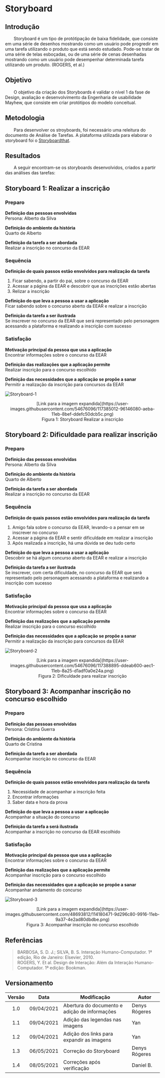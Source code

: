 # Storyboard
## Introdução
&emsp;&emsp;Storyboard é um tipo de protótipação de baixa fidelidade, que consiste em uma série de desenhos mostrando como um usuário pode progredir em uma tarefa utilizando o produto que está sendo estudado. Pode-se tratar de uma série de telas esboçadas, ou de uma série de cenas desenhadas mostrando como um usuário pode desempenhar determinada tarefa utilizando um produto. (ROGERS, et al.)

## Objetivo
&emsp;&emsp;O objetivo da criação dos Storyboards é validar o nível 1 da fase de Design, avaliação e desenvolvimento da Engenharia de usabilidade Mayhew, que consiste em criar protótipos do modelo conceitual.

## Metodologia
&emsp;&emsp;Para desenvolver os stroyboards, foi necessário uma releitura do documento de Análise de Tarefas. A plataforma utilizada para elaborar o storyboard foi o [Storyboardthat](https://www.storyboardthat.com/pt).


## Resultados
&emsp;&emsp;A seguir encontram-se os storyboards desenvolvidos, criados a partir das análises das tarefas:

## Storyboard 1: Realizar a inscrição

### Preparo
<b>Definição das pessoas envolvidas</b><br>
Persona: Alberto da Silva

<b>Definição do ambiente da história</b><br>
Quarto de Alberto

<b>Definição da tarefa a ser abordada</b><br>
Realizar a inscrição no concurso da EEAR

### Sequência
<b>Definição de quais passos estão envolvidos para realização da tarefa</b><br>

1. Ficar sabendo, a partir do pai, sobre o concurso da EEAR<br>
2. Acessar a página da EEAR e descobrir que as inscrições estão abertas<br>
3. Relizar a inscrição

<b>Definição do que leva a pessoa a usar a aplicação</b><br>
Ficar sabendo sobre o concurso aberto da EEAR e realizar a inscrição

<b>Definição da tarefa a ser ilustrada</b><br>
Se inscrever no concurso da EEAR que será representado pelo personagem acessando a plataforma e realizando a inscrição com sucesso

### Satisfação
<b>Motivação principal da pessoa que usa a aplicação</b><br>
Encontrar informações sobre o concurso da EEAR

<b>Definição das realizações que a aplicação permite</b><br>
Realizar inscrição para o concurso escolhido

<b>Definição das necessidades que a aplicação se propõe a sanar</b><br>
Permitir a realização da inscrição para concursos da EEAR

![Storyboard-1](../../../assets/imagens/storyboard/Storyboard-1.png)
<center>[Link para a imagem expandida](https://user-images.githubusercontent.com/54676096/117385012-96146080-aeba-11eb-8bef-ddefc50dcb5c.png)</center>
<center>Figura 1: Storyboard Realizar a inscrição</center>


## Storyboard 2: Dificuldade para realizar inscrição
### Preparo
<b>Definição das pessoas envolvidas</b><br>
Persona: Alberto da Silva

<b>Definição do ambiente da história</b><br>
Quarto de Alberto

<b>Definição da tarefa a ser abordada</b><br>
Realizar a inscrição no concurso da EEAR

### Sequência
<b>Definição de quais passos estão envolvidos para realização da tarefa</b><br>

1. Amigo fala sobre o concurso da EEAR, levando-o a pensar em se inscrever no concurso<br>
2. Acessar a página da EEAR e sentir dificuldade em realizar a inscrição<br>
3. Após realizada a inscrição, há uma dúvida se deu tudo certo

<b>Definição do que leva a pessoa a usar a aplicação</b><br>
Descobrir se há algum concurso aberto da EEAR e realizar a inscrição

<b>Definição da tarefa a ser ilustrada</b><br>
Se inscrever, com certa dificuldade, no concurso da EEAR que será representado pelo personagem acessando a plataforma e realizando a inscrição com sucesso

### Satisfação
<b>Motivação principal da pessoa que usa a aplicação</b><br>
Encontrar informações sobre o concurso da EEAR

<b>Definição das realizações que a aplicação permite</b><br>
Realizar inscrição para o concurso escolhido

<b>Definição das necessidades que a aplicação se propõe a sanar</b><br>
Permitir a realização da inscrição para concursos da EEAR

![Storyboard-2](../../../assets/imagens/storyboard/Storyboard-2.png)
<center>[Link para a imagem expandida](https://user-images.githubusercontent.com/54676096/117388895-ddeab600-aec1-11eb-8a25-d1adf0a0e24a.png)</center>
<center>Figura 2: Dificuldade para realizar inscrição</center>

## Storyboard 3: Acompanhar inscrição no concurso escolhido
### Preparo
<b>Definição das pessoas envolvidas</b><br>
Persona: Cristina Guerra

<b>Definição do ambiente da história</b><br>
Quarto de Cristina

<b>Definição da tarefa a ser abordada</b><br>
Acompanhar inscrição no concurso da EEAR

### Sequência
<b>Definição de quais passos estão envolvidos para realização da tarefa</b><br>

1. Necessidade de acompanhar a inscrição feita<br>
2. Encontrar informações<br>
3. Saber data e hora da prova

<b>Definição do que leva a pessoa a usar a aplicação</b><br>
Acompanhar a situação do concurso

<b>Definição da tarefa a será ilustrada</b><br>
Acompanhar a inscrição no concurso da EEAR escolhido

### Satisfação
<b>Motivação principal da pessoa que usa a aplicação</b><br>
Encontrar informações sobre o concurso da EEAR

<b>Definição das realizações que a aplicação permite</b><br>
Acompanhar inscrição para o concurso escolhido

<b>Definição das necessidades que a aplicação se propõe a sanar</b><br>
Acompanhar andamento do concurso

![Storyboard-3](../../../assets/imagens/storyboard/Storyboard-3.png)
<center>[Link para a imagem expandida](https://user-images.githubusercontent.com/48693812/114180471-9d296c80-9916-11eb-9a37-4e2ad80dbdbe.png)</center>
<center>Figura 3: Acompanhar inscrição no concurso escolhido</center>


## Referências
> BARBOSA, S. D. J.; SILVA, B. S. Interação Humano-Computador. 1ª edição, Rio de Janeiro: Elsevier, 2010.  
> ROGERS, Y. Et al. Design de Interação: Além da Interação Humano-Computador. 1ª edição: Bookman.

## Versionamento
|Versão|Data|Modificação|Autor|
|:-:|--|--|--|
|1.0|09/04/2021|Abertura do documento e adição de informações| Denys Rógeres |
|1.1| 09/04/2021| Adição das legendas nas imagens | Yan |
|1.2| 09/04/2021| Adição dos links para expandir as imagens | Yan |
|1.3| 06/05/2021| Correção do Storyboard | Denys Rógeres |
|1.4| 08/05/2021| Correções após verificação | Daniel B. |